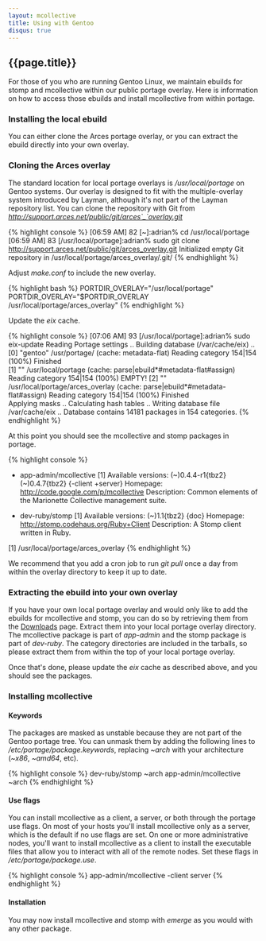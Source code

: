 ```yaml
---
layout: mcollective
title: Using with Gentoo
disqus: true
---
```

[Downloads]: http://code.google.com/p/mcollective/downloads/list

## {{page.title}}
For those of you who are running Gentoo Linux, we maintain ebuilds for stomp and mcollective within our public portage overlay.  Here is information on how to access those ebuilds and install mcollective from within portage.

### Installing the local ebuild
You can either clone the Arces portage overlay, or you can extract the ebuild directly into your own overlay.  

### Cloning the Arces overlay
The standard location for local portage overlays is _/usr/local/portage_ on Gentoo systems.  Our overlay is designed to fit with the multiple-overlay system introduced by Layman, although it's not part of the Layman repository list.  You can clone the repository with Git from _http://support.arces.net/public/git/arces`_`overlay.git_

{% highlight console %}
[06:59 AM] 82 [~]:adrian% cd /usr/local/portage
[06:59 AM] 83 [/usr/local/portage]:adrian% sudo git clone http://support.arces.net/public/git/arces_overlay.git
Initialized empty Git repository in /usr/local/portage/arces_overlay/.git/
{% endhighlight %}

Adjust _make.conf_ to include the new overlay.

{% highlight bash %}
PORTDIR_OVERLAY="/usr/local/portage"
PORTDIR_OVERLAY="$PORTDIR_OVERLAY /usr/local/portage/arces_overlay"
{% endhighlight %}

Update the _eix_ cache.

{% highlight console %}
[07:06 AM] 93 [/usr/local/portage]:adrian% sudo eix-update
Reading Portage settings ..
Building database (/var/cache/eix) ..
[0] "gentoo" /usr/portage/ (cache: metadata-flat)
     Reading category 154|154 (100%) Finished             
[1] "" /usr/local/portage (cache: parse|ebuild*#metadata-flat#assign)
     Reading category 154|154 (100%) EMPTY!
[2] "" /usr/local/portage/arces_overlay (cache: parse|ebuild*#metadata-flat#assign)
     Reading category 154|154 (100%) Finished        
Applying masks ..
Calculating hash tables ..
Writing database file /var/cache/eix ..
Database contains 14181 packages in 154 categories.
{% endhighlight %}

At this point you should see the mcollective and stomp packages in portage.

{% highlight console %}
* app-admin/mcollective [1]
     Available versions:  (~)0.4.4-r1{tbz2} (~)0.4.7{tbz2} {-client +server}
     Homepage:            http://code.google.com/p/mcollective
     Description:         Common elements of the Marionette Collective management suite.

* dev-ruby/stomp [1]
     Available versions:  (~)1.1{tbz2} {doc}
     Homepage:            http://stomp.codehaus.org/Ruby+Client
     Description:         A Stomp client written in Ruby.

[1] /usr/local/portage/arces_overlay
{% endhighlight %}

We recommend that you add a cron job to run _git pull_ once a day from within the overlay directory to keep it up to date.

### Extracting the ebuild into your own overlay
If you have your own local portage overlay and would only like to add the ebuilds for mcollective and stomp, you can do so by retrieving them from the [Downloads] page.  Extract them into your local portage overlay directory.  The mcollective package is part of _app-admin_ and the stomp package is part of _dev-ruby_.  The category directories are included in the tarballs, so please extract them from within the top of your local portage overlay.

Once that's done, please update the _eix_ cache as described above, and you should see the packages.

### Installing mcollective
#### Keywords
The packages are masked as unstable because they are not part of the Gentoo portage tree.  You can unmask them by adding the following lines to _/etc/portage/package.keywords_, replacing _~arch_ with your architecture (_~x86_, _~amd64_, etc).

{% highlight console %}
dev-ruby/stomp ~arch
app-admin/mcollective ~arch
{% endhighlight %}

#### Use flags
You can install mcollective as a client, a server, or both through the portage use flags.  On most of your hosts you'll install mcollective only as a server, which is the default if no use flags are set.  On one or more administrative nodes, you'll want to install mcollective as a client to install the executable files that allow you to interact with all of the remote nodes.  Set these flags in _/etc/portage/package.use_.

{% highlight console %}
app-admin/mcollective -client server
{% endhighlight %}

#### Installation
You may now install mcollective and stomp with _emerge_ as you would with any other package.
